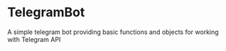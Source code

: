 # TelegramBot
A simple telegram bot providing basic functions and objects for working with Telegram API
